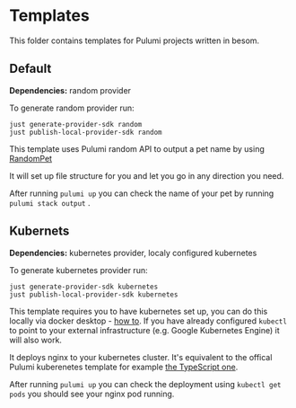 # Templates

This folder contains templates for Pulumi projects written in besom.

## Default 
**Dependencies:** random provider 

To generate random provider run:
```shell
just generate-provider-sdk random
just publish-local-provider-sdk random
```

This template uses Pulumi random API to output a pet name by using [RandomPet](https://www.pulumi.com/registry/packages/random/api-docs/randompet/#random-randompet)

It will set up file structure for you and let you go in any direction you need.

After running `pulumi up` you can check the name of your pet by running `pulumi stack output` .

## Kubernets 
**Dependencies:** kubernetes provider, localy configured kubernetes

To generate kubernetes provider run:
```shell
just generate-provider-sdk kubernetes
just publish-local-provider-sdk kubernetes
```

This template requires you to have kubernetes set up, you can do this locally via docker desktop - [how to](https://docs.docker.com/desktop/kubernetes/). If you have already configured `kubectl` to point to your external infrastructure (e.g. Google Kubernetes Engine) it will also work.

It deploys nginx to your kubernetes cluster. It's equivalent to the offical Pulumi kuberenetes template for example [the TypeScript one](https://github.com/pulumi/templates/tree/master/kubernetes-typescript).

After running `pulumi up` you can check the deployment using `kubectl get pods` you should see your nginx pod running.